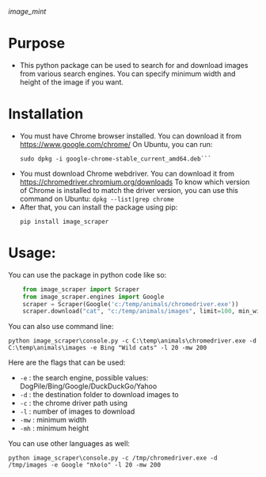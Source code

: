 <i>image_mint</i>

# Purpose
- This python package can be used to search for and download images from various search engines.
  You can specify minimum width and height of the image if you want.

# Installation
- You must have Chrome browser installed. You can download it from https://www.google.com/chrome/
  On Ubuntu, you can run:
  ```wget https://dl.google.com/linux/direct/google-chrome-stable_current_amd64.deb
  sudo dpkg -i google-chrome-stable_current_amd64.deb```
- You must download Chrome webdriver. You can download it from https://chromedriver.chromium.org/downloads
  To know which version of Chrome is installed to match the driver version, you can use this command on Ubuntu:
  `dpkg --list|grep chrome`
- After that, you can install the package using pip:
  ```
  pip install image_scraper
  ```

# Usage:
You can use the package in python code like so:
```python
    from image_scraper import Scraper  
    from image_scraper.engines import Google
    scraper = Scraper(Google('c:/temp/animals/chromedriver.exe'))
    scraper.download("cat", "c:/temp/animals/images", limit=100, min_width=200)
```

You can also use command line:
```
python image_scraper\console.py -c C:\temp\animals\chromedriver.exe -d C:\temp\animals\images -e Bing "Wild cats" -l 20 -mw 200
```
Here are the flags that can be used:
- `-e` : the search engine, possible values: DogPile/Bing/Google/DuckDuckGo/Yahoo
- `-d` : the destination folder to download images to
- `-c` : the chrome driver path using
- `-l` : number of images to download
- `-mw` : minimum width
- `-mh` : minimum height

You can use other languages as well:
```
python image_scraper\console.py -c /tmp/chromedriver.exe -d /tmp/images -e Google "πλοίο" -l 20 -mw 200
```
